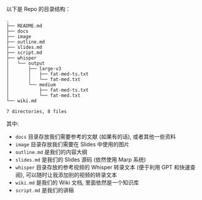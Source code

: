 以下是 Repo 的目录结构：

```
.
├── README.md
├── docs
├── image
├── outline.md
├── slides.md
├── script.md
├── whisper
│   └── output
│       ├── large-v3
│       │   ├── fat-med-ts.txt
│       │   └── fat-med.txt
│       └── medium
│           ├── fat-med-ts.txt
│           └── fat-med.txt
└── wiki.md

7 directories, 8 files
```

其中:

- `docs` 目录存放我们需要参考的文献 (如果有的话), 或者其他一些资料
- `image` 目录存放我们需要在 Slides 中使用的图片
- `outline.md` 是我们的内容大纲
- `slides.md` 是我们的 Slides 源码 (依然使用 Marp 系统)
- `whisper` 目录存放的参考视频的 Whisper 转录文本 (便于利用 GPT 和快速查阅), 可以随时让我添加别的视频的转录文本
- `wiki.md` 是我们的 Wiki 文档, 里面依然是一个知识库
- `script.md` 是我们的讲稿
